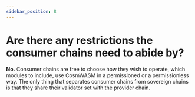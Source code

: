 ```yaml
---
sidebar_position: 8
---
```


# Are there any restrictions the consumer chains need to abide by?

**No.**
Consumer chains are free to choose how they wish to operate, which modules to include, use CosmWASM in a permissioned or a permissionless way.
The only thing that separates consumer chains from sovereign chains is that they share their validator set with the provider chain.

